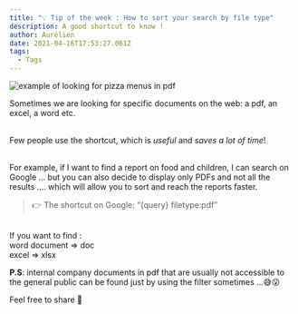```yaml
---
title: "💡 Tip of the week : How to sort your search by file type"
description: A good shortcut to know !
author: Aurélien
date: 2021-04-16T17:53:27.061Z
tags:
  - Tags
---
```

![](/static/img/filetype.png "example of looking for pizza menus in pdf")

Sometimes we are looking for specific documents on the web: a pdf, an excel, a word etc.

\
Few people use the shortcut, which is *useful* and *saves a lot of time*!

\
For example, if I want to find a report on food and children, I can search on Google … but you can also decide to display only PDFs and not all the results …. which will allow you to sort and reach the reports faster.

> 👉 The shortcut on Google: “{query} filetype:pdf”

\
If you want to find : \
word document => doc\
excel => xlsx

**P.S**: internal company documents in pdf that are usually not accessible to the general public can be found just by using the filter sometimes ...😅😮 

Feel free to share 🙏